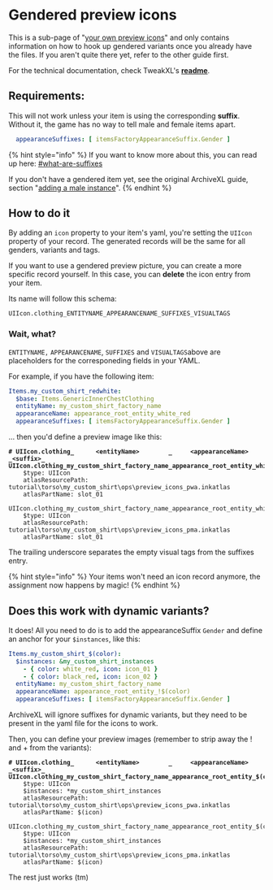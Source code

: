 # Gendered preview icons

This is a sub-page of "[your own preview icons](./)" and only contains information on how to hook up gendered variants once you already have the files. If you aren't quite there yet, refer to the other guide first.

For the technical documentation, check TweakXL's [**readme**](https://github.com/psiberx/cp2077-tweak-xl/wiki/YAML-Tweaks#item-icons).

## Requirements:

This will not work unless your item is using the corresponding **suffix**.\
Without it, the game has no way to tell male and female items apart.

```yaml
  appearanceSuffixes: [ itemsFactoryAppearanceSuffix.Gender ]
```

{% hint style="info" %}
If you want to know more about this, you can read up here: [#what-are-suffixes](../../../files-and-what-they-do/entity-.ent-files/#what-are-suffixes "mention")

If you don't have a gendered item yet, see the original ArchiveXL guide, section "[adding a male instance](../../items-equipment/adding-new-items/#adding-a-male-instance)".
{% endhint %}

## How to do it

By adding an `icon` property to your item's yaml, you're setting the `UIIcon` property of your record. The generated records will be the same for all genders, variants and tags.

If you want to use a gendered preview picture, you can create a more specific record yourself. In this case, you can **delete** the icon entry from your item.

Its name will follow this schema:

```
UIIcon.clothing_ENTITYNAME_APPEARANCENAME_SUFFIXES_VISUALTAGS
```

### Wait, what?

`ENTITYNAME,` `APPEARANCENAME`, `SUFFIXES` and `VISUALTAGS`above are placeholders for the corresponeding fields in your YAML.&#x20;

For example, if you have the following item:

```yaml
Items.my_custom_shirt_redwhite:
  $base: Items.GenericInnerChestClothing
  entityName: my_custom_shirt_factory_name
  appearanceName: appearance_root_entity_white_red
  appearanceSuffixes: [ itemsFactoryAppearanceSuffix.Gender ]
```

… then you'd define a preview image like this:

<pre class="language-yaml"><code class="lang-yaml"><strong># UIIcon.clothing_      &#x3C;entityName>        _     &#x3C;appearanceName>           _&#x3C;suffix>_
</strong><strong>UIIcon.clothing_my_custom_shirt_factory_name_appearance_root_entity_white_red_Female_:
</strong>    $type: UIIcon
    atlasResourcePath: tutorial\torso\my_custom_shirt\ops\preview_icons_pwa.inkatlas
    atlasPartName: slot_01
    
UIIcon.clothing_my_custom_shirt_factory_name_appearance_root_entity_white_red_Male_:
    $type: UIIcon
    atlasResourcePath: tutorial\torso\my_custom_shirt\ops\preview_icons_pma.inkatlas
    atlasPartName: slot_01
</code></pre>

The trailing underscore separates the empty visual tags from the suffixes entry.

{% hint style="info" %}
Your items won't need an icon record anymore, the assignment now happens by magic!
{% endhint %}

## Does this work with dynamic variants?

It does! All you need to do is to add the appearanceSuffix `Gender` and define an anchor for your `$instances`, like this:

```yaml
Items.my_custom_shirt_$(color):
  $instances: &my_custom_shirt_instances
    - { color: white_red, icon: icon_01 }
    - { color: black_red, icon: icon_02 }
  entityName: my_custom_shirt_factory_name
  appearanceName: appearance_root_entity_!$(color)
  appearanceSuffixes: [ itemsFactoryAppearanceSuffix.Gender ]
```

ArchiveXL will ignore suffixes for dynamic variants, but they need to be present in the yaml file for the icons to work.

Then, you can define your preview images (remember to strip away the ! and + from the variants):

<pre class="language-yaml"><code class="lang-yaml"><strong># UIIcon.clothing_      &#x3C;entityName>        _     &#x3C;appearanceName>           _&#x3C;suffix>_
</strong><strong>UIIcon.clothing_my_custom_shirt_factory_name_appearance_root_entity_$(color)_Female_:
</strong>    $type: UIIcon
    $instances: *my_custom_shirt_instances
    atlasResourcePath: tutorial\torso\my_custom_shirt\ops\preview_icons_pwa.inkatlas
    atlasPartName: $(icon)
    
UIIcon.clothing_my_custom_shirt_factory_name_appearance_root_entity_$(color)_Male_:
    $type: UIIcon
    $instances: *my_custom_shirt_instances
    atlasResourcePath: tutorial\torso\my_custom_shirt\ops\preview_icons_pma.inkatlas
    atlasPartName: $(icon)
</code></pre>

The rest just works (tm)
